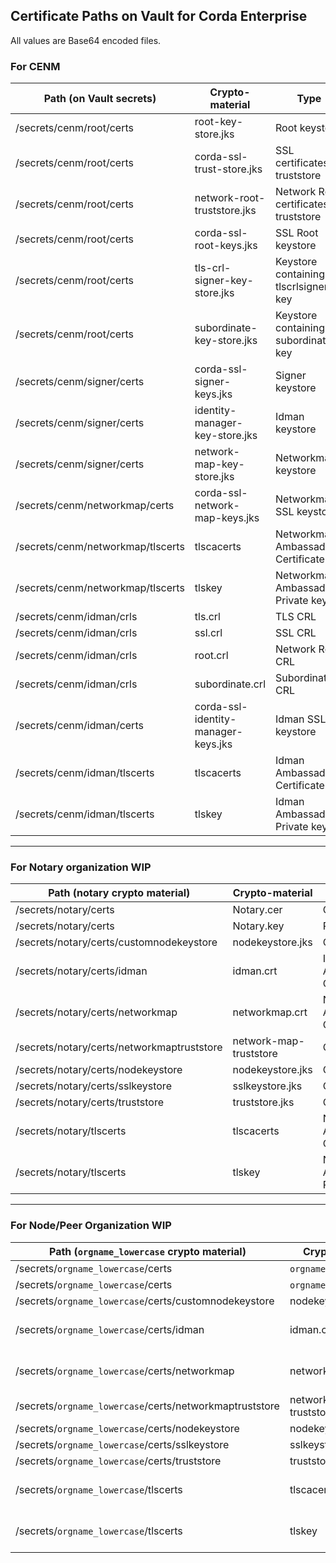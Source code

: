 Certificate Paths on Vault for Corda Enterprise
-----------------------------------------------
All values are Base64 encoded files.

### For CENM

| Path (on Vault secrets)           | Crypto-material         | Type        |
|-----------------------------------|-------------------------|-------------|
| /secrets/cenm/root/certs          | root-key-store.jks                | Root keystore |
| /secrets/cenm/root/certs          | corda-ssl-trust-store.jks         | SSL certificates truststore |
| /secrets/cenm/root/certs          | network-root-truststore.jks       | Network Root certificates truststore |
| /secrets/cenm/root/certs          | corda-ssl-root-keys.jks           | SSL Root keystore |
| /secrets/cenm/root/certs          | tls-crl-signer-key-store.jks      | Keystore containing tlscrlsigner key |
| /secrets/cenm/root/certs          | subordinate-key-store.jks         | Keystore containing subordinateca key |
| /secrets/cenm/signer/certs        | corda-ssl-signer-keys.jks         | Signer keystore |
| /secrets/cenm/signer/certs        | identity-manager-key-store.jks    | Idman keystore |
| /secrets/cenm/signer/certs        | network-map-key-store.jks         | Networkmap keystore |
| /secrets/cenm/networkmap/certs    | corda-ssl-network-map-keys.jks    | Networkmap SSL keystore |
| /secrets/cenm/networkmap/tlscerts | tlscacerts                        | Networkmap Ambassador Certificate |
| /secrets/cenm/networkmap/tlscerts | tlskey                            | Networkmap Ambassador Private key |
| /secrets/cenm/idman/crls          | tls.crl                           | TLS CRL |
| /secrets/cenm/idman/crls          | ssl.crl                           | SSL CRL |
| /secrets/cenm/idman/crls          | root.crl                          | Network Root CRL|
| /secrets/cenm/idman/crls          | subordinate.crl                   | Subordinate CRL |
| /secrets/cenm/idman/certs         | corda-ssl-identity-manager-keys.jks  | Idman SSL keystore |
| /secrets/cenm/idman/tlscerts      | tlscacerts                        | Idman Ambassador Certificate |
| /secrets/cenm/idman/tlscerts      | tlskey                            | Idman Ambassador Private key |

-----
### For Notary organization WIP

| Path (notary crypto material)              | Crypto-material        | Type        |
|--------------------------------------------|------------------------|-------------|
| /secrets/notary/certs                      | Notary.cer             | Certificate |
| /secrets/notary/certs                      | Notary.key             | Private key |
| /secrets/notary/certs/customnodekeystore   | nodekeystore.jks       | Certificate |
| /secrets/notary/certs/idman                | idman.crt              | Idman Ambassador Certificate |
| /secrets/notary/certs/networkmap           | networkmap.crt         | Networkmap Ambassador Certificate |
| /secrets/notary/certs/networkmaptruststore | network-map-truststore | Certificate |
| /secrets/notary/certs/nodekeystore         | nodekeystore.jks       | Certificate |
| /secrets/notary/certs/sslkeystore          | sslkeystore.jks        | Certificate |
| /secrets/notary/certs/truststore           | truststore.jks         | Certificate |
| /secrets/notary/tlscerts                   | tlscacerts             | Notary Ambassador Certificate |
| /secrets/notary/tlscerts                   | tlskey                 | Notary Ambassador Private key |

-----

### For Node/Peer Organization WIP

| Path (`orgname_lowercase` crypto material)              | Crypto-material        | Type        |
|--------------------------------------------------|------------------------|-------------|
| /secrets/`orgname_lowercase`/certs                      | `orgname_lowercase`.cer       | Certificate |
| /secrets/`orgname_lowercase`/certs                      | `orgname_lowercase`.key       | Private key |
| /secrets/`orgname_lowercase`/certs/customnodekeystore   | nodekeystore.jks       | Certificate |
| /secrets/`orgname_lowercase`/certs/idman                | idman.crt            | Idman Ambassador Certificate |
| /secrets/`orgname_lowercase`/certs/networkmap           | networkmap.crt         | Networkmap Ambassador Certificate |
| /secrets/`orgname_lowercase`/certs/networkmaptruststore | network-map-truststore | Certificate |
| /secrets/`orgname_lowercase`/certs/nodekeystore         | nodekeystore.jks       | Certificate |
| /secrets/`orgname_lowercase`/certs/sslkeystore          | sslkeystore.jks        | Certificate |
| /secrets/`orgname_lowercase`/certs/truststore           | truststore.jks         | Certificate |
| /secrets/`orgname_lowercase`/tlscerts                   | tlscacerts             | Node Ambassador Certificate |
| /secrets/`orgname_lowercase`/tlscerts                   | tlskey                 | Node Ambassador Private key |